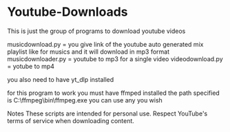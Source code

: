 # Youtube-Downloads


This is just the group of programs to download youtube videos 

musicdownload.py = you give link of the youtube auto generated mix playlist like for musics and it will download in mp3 format
musicdownloader.py = youtube to mp3 for a single video
videodownload.py = yotube to mp4


you also need to have yt_dlp installed 


for this program to work you must have ffmped installed the path specified is C:\ffmpeg\bin\ffmpeg.exe you can use any you wish 

Notes
These scripts are intended for personal use.
Respect YouTube's terms of service when downloading content.

